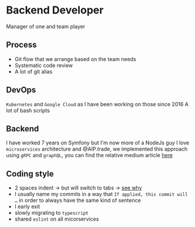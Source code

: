 # Backend Developer

Manager of one and team player

## Process

- Git flow that we arrange based on the team needs
- Systematic code review
- A lot of git alias

## DevOps

`Kubernetes` and `Google Cloud` as I have been working on those since 2016
A lot of bash scripts

## Backend

I have worked 7 years on Symfony but I'm now more of a NodeJs guy
I love `microservices` architecture and @AIP.trade, we implemented this approach using `gRPC` and `graphQL`, you can find the relative medium article [here](https://medium.com/@svengau_17540/when-graphql-meets-grpc-3e9729d32e05)

## Coding style

- 2 spaces indent -> but will switch to tabs -> [see why](https://dev.to/alexandersandberg/why-we-should-default-to-tabs-instead-of-spaces-for-an-accessible-first-environment-101f) 
- I usually name my commits in a way that `If applied, this commit will …` in order to always have the same kind of sentence
- I early exit
- slowly migrating to `typescript`
- shared `eslint` on all micorservices
